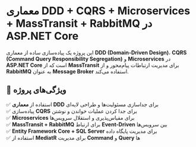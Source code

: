 # معماری DDD + CQRS + Microservices + MassTransit + RabbitMQ در ASP.NET Core

این پروژه یک پیاده‌سازی ساده از معماری **DDD (Domain-Driven Design)**، **CQRS (Command Query Responsibility Segregation)** و **Microservices** در **ASP.NET Core** است که از **MassTransit** برای مدیریت ارتباطات پیام‌محور و از **RabbitMQ** به عنوان **Message Broker** استفاده می‌کند.

## 🎯 ویژگی‌های پروژه
✅ استفاده از **معماری DDD** برای جداسازی مسئولیت‌ها و طراحی لایه‌ای  
✅ پیاده‌سازی **CQRS** برای جدا کردن عملیات خواندن و نوشتن  
✅ **Microservices** برای مقیاس‌پذیری و استقلال سرویس‌ها  
✅ **MassTransit + RabbitMQ** برای ارتباط **Event-Driven** بین سرویس‌ها  
✅ **Entity Framework Core + SQL Server** برای مدیریت پایگاه داده  
✅ استفاده از **MediatR** برای مدیریت **Command** و **Query** ها  
